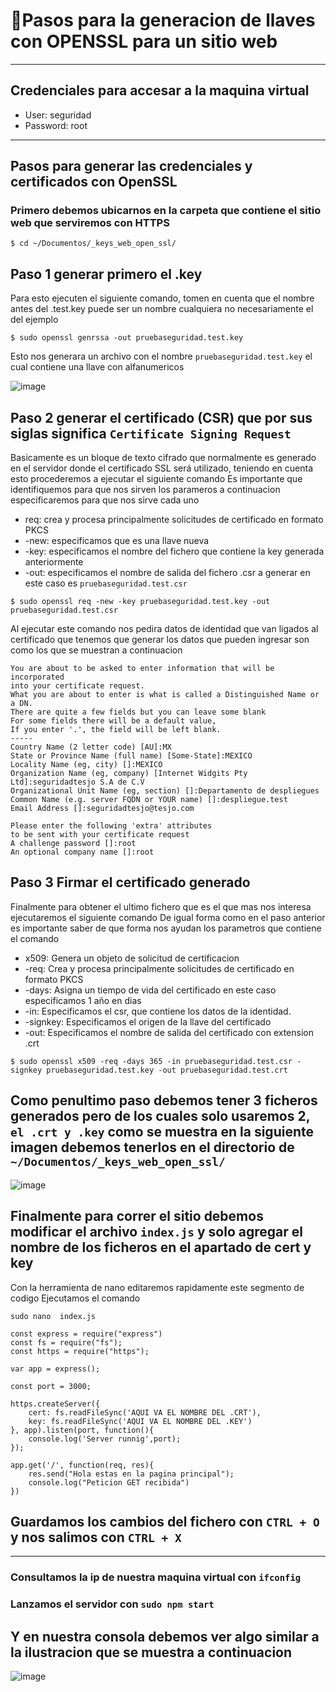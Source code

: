 # 🚩Pasos para la generacion de llaves con OPENSSL para un sitio web
---
## Credenciales para accesar a la maquina virtual
- User: seguridad
- Password: root
---
## Pasos para generar las credenciales y certificados con OpenSSL
### Primero debemos ubicarnos en la carpeta que contiene el sitio web que serviremos con HTTPS
```
$ cd ~/Documentos/_keys_web_open_ssl/
```
## Paso 1 generar primero el .key 
Para esto ejecuten el siguiente comando, tomen en cuenta que el nombre antes del .test.key puede ser un nombre cualquiera no necesariamente el del ejemplo
```
$ sudo openssl genrssa -out pruebaseguridad.test.key
```
Esto nos generara un archivo con el nombre ``` pruebaseguridad.test.key ``` el cual contiene una llave con alfanumericos

![image](https://user-images.githubusercontent.com/51938997/143799386-b0f057d7-76d4-4099-9a06-c218406fb126.png)

## Paso 2 generar el certificado (CSR) que por sus siglas significa ``` Certificate Signing Request ```
Basicamente es un bloque de texto cifrado que normalmente es generado en el servidor donde el certificado SSL será utilizado, teniendo en cuenta esto procederemos a ejecutar el siguiente comando
Es importante que identifiquemos para que nos sirven los parameros a continuacion especificaremos para que nos sirve cada uno
- req: crea y procesa principalmente solicitudes de certificado en formato PKCS
- -new: especificamos que es una llave nueva
- -key: especificamos el nombre del fichero que contiene la key generada anteriormente
- -out: especificamos el nombre de salida del fichero .csr a generar en este caso es ``` pruebaseguridad.test.csr ```
```
$ sudo openssl req -new -key pruebaseguridad.test.key -out pruebaseguridad.test.csr
```
Al ejecutar este comando nos pedira datos de identidad que van ligados al certificado que tenemos que generar los datos que pueden ingresar son como los que se muestran a continuacion
```
You are about to be asked to enter information that will be incorporated
into your certificate request.
What you are about to enter is what is called a Distinguished Name or a DN.
There are quite a few fields but you can leave some blank
For some fields there will be a default value,
If you enter '.', the field will be left blank.
-----
Country Name (2 letter code) [AU]:MX
State or Province Name (full name) [Some-State]:MEXICO
Locality Name (eg, city) []:MEXICO
Organization Name (eg, company) [Internet Widgits Pty Ltd]:seguridadtesjo S.A de C.V
Organizational Unit Name (eg, section) []:Departamento de despliegues
Common Name (e.g. server FQDN or YOUR name) []:despliegue.test
Email Address []:seguridadtesjo@tesjo.com

Please enter the following 'extra' attributes
to be sent with your certificate request
A challenge password []:root
An optional company name []:root
```
## Paso 3 Firmar el certificado generado
Finalmente para obtener el ultimo fichero que es el que mas nos interesa ejecutaremos el siguiente comando
De igual forma como en el paso anterior es importante saber de que forma nos ayudan los parametros que contiene el comando
- x509: Genera un objeto de solicitud de certificacion
- -req: Crea y procesa principalmente solicitudes de certificado en formato PKCS
- -days: Asigna un tiempo de vida del certificado en este caso especificamos 1 año en dias
- -in: Especificamos el csr, que contiene los datos de la identidad.
- -signkey: Especificamos el origen de la llave del certificado
- -out: Especificamos el nombre de salida del certificado con extension .crt
```
$ sudo openssl x509 -req -days 365 -in pruebaseguridad.test.csr -signkey pruebaseguridad.test.key -out pruebaseguridad.test.crt
```
## Como penultimo paso debemos tener 3 ficheros generados pero de los cuales solo usaremos 2, ``` el .crt y .key ``` como se muestra en la siguiente imagen debemos tenerlos en el directorio de ``` ~/Documentos/_keys_web_open_ssl/ ```

![image](https://user-images.githubusercontent.com/51938997/143801913-db41b2ac-0ef1-4038-8e4a-6b7e3cacdcd7.png)

## Finalmente para correr el sitio debemos modificar el archivo ``` index.js ``` y solo agregar el nombre de los ficheros en el apartado de cert y key
Con la herramienta de nano editaremos rapidamente este segmento de codigo
Ejecutamos el comando

``` sudo nano  index.js ```

```
const express = require("express")
const fs = require("fs");
const https = require("https");

var app = express();

const port = 3000;

https.createServer({
	cert: fs.readFileSync('AQUI VA EL NOMBRE DEL .CRT'),
	key: fs.readFileSync('AQUI VA EL NOMBRE DEL .KEY')
}, app).listen(port, function(){
	console.log('Server runnig',port);
});

app.get('/', function(req, res){
	res.send("Hola estas en la pagina principal");
	console.log("Peticion GET recibida")
})
```
## Guardamos los cambios del fichero con ``` CTRL + O ``` y nos salimos con ``` CTRL + X ```
---
### Consultamos la ip de nuestra maquina virtual con ``` ifconfig ```
### Lanzamos el servidor con ``` sudo npm start ```

## Y en nuestra consola debemos ver algo similar a la ilustracion que se muestra a continuacion

![image](https://user-images.githubusercontent.com/51938997/143802548-7cc7097f-9293-4e8a-b38a-ddb5898f4c68.png)

